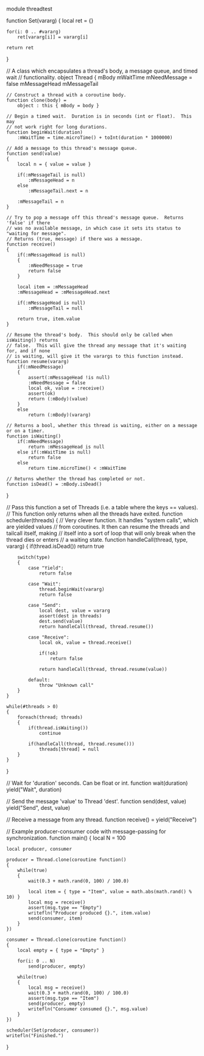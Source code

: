 module threadtest

function Set(vararg)
{
	local ret = {}

	for(i: 0 .. #vararg)
		ret[vararg[i]] = vararg[i]

	return ret
}

// A class which encapsulates a thread's body, a message queue, and timed wait
// functionality.
object Thread
{
	mBody
	mWaitTime
	mNeedMessage = false
	mMessageHead
	mMessageTail

	// Construct a thread with a coroutine body.
	function clone(body) =
		object : this { mBody = body }

	// Begin a timed wait.  Duration is in seconds (int or float).  This may
	// not work right for long durations.
	function beginWait(duration)
		:mWaitTime = time.microTime() + toInt(duration * 1000000)

	// Add a message to this thread's message queue.
	function send(value)
	{
		local n = { value = value }

		if(:mMessageTail is null)
			:mMessageHead = n
		else
			:mMessageTail.next = n

		:mMessageTail = n
	}

	// Try to pop a message off this thread's message queue.  Returns 'false' if there
	// was no available message, in which case it sets its status to "waiting for message".
	// Returns (true, message) if there was a message.
	function receive()
	{
		if(:mMessageHead is null)
		{
			:mNeedMessage = true
			return false
		}

		local item = :mMessageHead
		:mMessageHead = :mMessageHead.next

		if(:mMessageHead is null)
			:mMessageTail = null

		return true, item.value
	}

	// Resume the thread's body.  This should only be called when isWaiting() returns
	// false.  This will give the thread any message that it's waiting for, and if none
	// is waiting, will give it the varargs to this function instead.
	function resume(vararg)
		if(:mNeedMessage)
		{
			assert(:mMessageHead !is null)
			:mNeedMessage = false
			local ok, value = :receive()
			assert(ok)
			return (:mBody)(value)
		}
		else
			return (:mBody)(vararg)

	// Returns a bool, whether this thread is waiting, either on a message or on a timer.
	function isWaiting()
		if(:mNeedMessage)
			return :mMessageHead is null
		else if(:mWaitTime is null)
			return false
		else
			return time.microTime() < :mWaitTime

	// Returns whether the thread has completed or not.
	function isDead() = :mBody.isDead()
}

// Pass this function a set of Threads (i.e. a table where the keys == values).
// This function only returns when all the threads have exited.
function scheduler(threads)
{
	// Very clever function.  It handles "system calls", which are yielded values
	// from coroutines.  It then can resume the threads and tailcall itself, making
	// itself into a sort of loop that will only break when the thread dies or enters
	// a waiting state.
	function handleCall(thread, type, vararg)
	{
		if(thread.isDead())
			return true

		switch(type)
		{
			case "Yield":
				return false

			case "Wait":
				thread.beginWait(vararg)
				return false

			case "Send":
				local dest, value = vararg
				assert(dest in threads)
				dest.send(value)
				return handleCall(thread, thread.resume())

			case "Receive":
				local ok, value = thread.receive()

				if(!ok)
					return false

				return handleCall(thread, thread.resume(value))

			default:
				throw "Unknown call"
		}
	}

	while(#threads > 0)
	{
		foreach(thread; threads)
		{
			if(thread.isWaiting())
				continue

			if(handleCall(thread, thread.resume()))
				threads[thread] = null
		}
	}
}

// Wait for 'duration' seconds.  Can be float or int.
function wait(duration)
	yield("Wait", duration)

// Send the message 'value' to Thread 'dest'.
function send(dest, value)
	yield("Send", dest, value)

// Receive a message from any thread.
function receive() = yield("Receive")

// Example producer-consumer code with message-passing for synchronization.
function main()
{
	local N = 100

	local producer, consumer

	producer = Thread.clone(coroutine function()
	{
		while(true)
		{
			wait(0.3 + math.rand(0, 100) / 100.0)

			local item = { type = "Item", value = math.abs(math.rand() % 10) }
			local msg = receive()
			assert(msg.type == "Empty")
			writefln("Producer produced {}.", item.value)
			send(consumer, item)
		}
	})

	consumer = Thread.clone(coroutine function()
	{
		local empty = { type = "Empty" }

		for(i: 0 .. N)
			send(producer, empty)

		while(true)
		{
			local msg = receive()
			wait(0.3 + math.rand(0, 100) / 100.0)
			assert(msg.type == "Item")
			send(producer, empty)
			writefln("Consumer consumed {}.", msg.value)
		}
	})

	scheduler(Set(producer, consumer))
	writefln("Finished.")
}